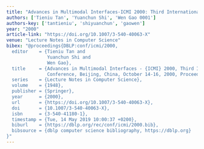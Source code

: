 ```yaml
---
title: "Advances in Multimodal Interfaces-ICMI 2000: Third International Conference Beijing, China, October 14-16, 2000 Proceedings"
authors: ['Tieniu Tan', 'Yuanchun Shi', 'Wen Gao 0001']
authors-key: ['tantieniu', 'shiyuanchun', 'gaowen']
year: "2000"
article-link: "https://doi.org/10.1007/3-540-40063-X"
venue: "Lecture Notes in Computer Science"
bibex: "@proceedings{DBLP:conf/icmi/2000,
  editor    = {Tieniu Tan and
               Yuanchun Shi and
               Wen Gao},
  title     = {Advances in Multimodal Interfaces - {ICMI} 2000, Third International
               Conference, Beijing, China, October 14-16, 2000, Proceedings},
  series    = {Lecture Notes in Computer Science},
  volume    = {1948},
  publisher = {Springer},
  year      = {2000},
  url       = {https://doi.org/10.1007/3-540-40063-X},
  doi       = {10.1007/3-540-40063-X},
  isbn      = {3-540-41180-1},
  timestamp = {Tue, 14 May 2019 10:00:37 +0200},
  biburl    = {https://dblp.org/rec/conf/icmi/2000.bib},
  bibsource = {dblp computer science bibliography, https://dblp.org}
}"
---
```

